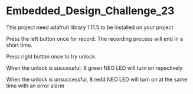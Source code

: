 # Embedded_Design_Challenge_23
This project need adafruit library 1.11.5 to be installed on your project

Press the left button once for record. The recording process will end in a short time.

Press right button once to try unlock.

When the unlock is successful, 8 green NEO LED will turn on repectively

When the unlock is unsuccessful, 8 redd NEO LED will turn on at the same time with an error alarm
